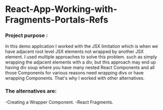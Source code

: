 # React-App-Working-with-Fragments-Portals-Refs

### Project purpose :

In this demo application I worked with the JSX limitation which is when we have adjacent root level JSX elements not wrapped by another JSX element.
I used multiple approaches to solve this problem. such as simply wrapping the adjacent elements with a div, but this approach may end up having div soup where you have many nested React Components
and all those Components for various reasons need wrapping divs or have wrapping Components. That's why I worked with other alternatives.  


### The alternatives are:

 -Creating a Wrapper Component.
 -React Fragments.



